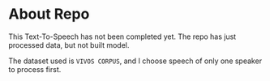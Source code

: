# **About Repo**


This Text-To-Speech has not been completed yet. The repo has just processed data, but not built model.

The dataset used is `VIVOS CORPUS`, and I choose speech of only one speaker to process first.
